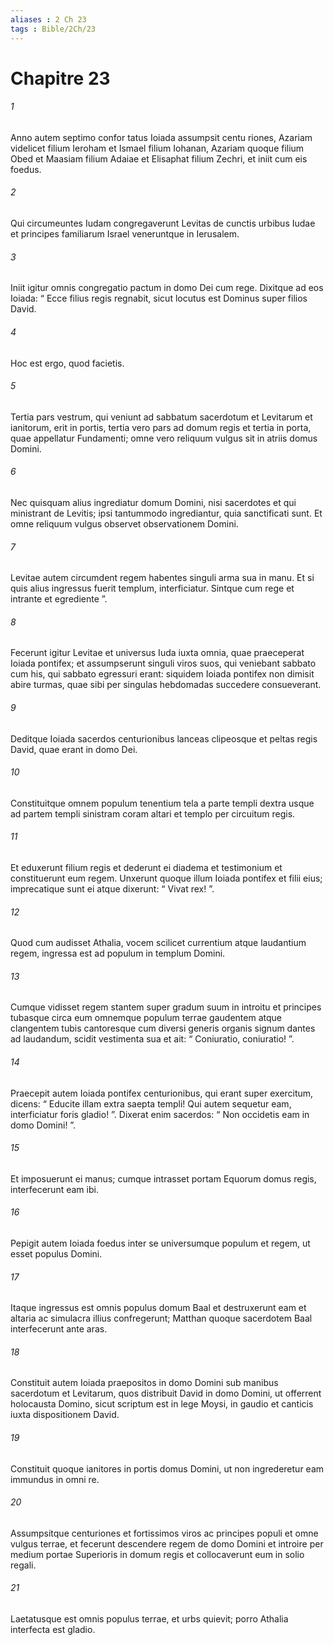 ```yaml
---
aliases : 2 Ch 23
tags : Bible/2Ch/23
---
```


# Chapitre 23

###### 1
Anno autem septimo confor tatus Ioiada assumpsit centu riones, Azariam videlicet filium Ieroham et Ismael filium Iohanan, Azariam quoque filium Obed et Maasiam filium Adaiae et Elisaphat filium Zechri, et iniit cum eis foedus. 
###### 2
Qui circumeuntes Iudam congregaverunt Levitas de cunctis urbibus Iudae et principes familiarum Israel veneruntque in Ierusalem. 
###### 3
Iniit igitur omnis congregatio pactum in domo Dei cum rege. Dixitque ad eos Ioiada: “ Ecce filius regis regnabit, sicut locutus est Dominus super filios David. 
###### 4
Hoc est ergo, quod facietis. 
###### 5
Tertia pars vestrum, qui veniunt ad sabbatum sacerdotum et Levitarum et ianitorum, erit in portis, tertia vero pars ad domum regis et tertia in porta, quae appellatur Fundamenti; omne vero reliquum vulgus sit in atriis domus Domini. 
###### 6
Nec quisquam alius ingrediatur domum Domini, nisi sacerdotes et qui ministrant de Levitis; ipsi tantummodo ingrediantur, quia sanctificati sunt. Et omne reliquum vulgus observet observationem Domini. 
###### 7
Levitae autem circumdent regem habentes singuli arma sua in manu. Et si quis alius ingressus fuerit templum, interficiatur. Sintque cum rege et intrante et egrediente ”.
###### 8
Fecerunt igitur Levitae et universus Iuda iuxta omnia, quae praeceperat Ioiada pontifex; et assumpserunt singuli viros suos, qui veniebant sabbato cum his, qui sabbato egressuri erant: siquidem Ioiada pontifex non dimisit abire turmas, quae sibi per singulas hebdomadas succedere consueverant. 
###### 9
Deditque Ioiada sacerdos centurionibus lanceas clipeosque et peltas regis David, quae erant in domo Dei. 
###### 10
Constituitque omnem populum tenentium tela a parte templi dextra usque ad partem templi sinistram coram altari et templo per circuitum regis. 
###### 11
Et eduxerunt filium regis et dederunt ei diadema et testimonium et constituerunt eum regem. Unxerunt quoque illum Ioiada pontifex et filii eius; imprecatique sunt ei atque dixerunt: “ Vivat rex! ”.
###### 12
Quod cum audisset Athalia, vocem scilicet currentium atque laudantium regem, ingressa est ad populum in templum Domini. 
###### 13
Cumque vidisset regem stantem super gradum suum in introitu et principes tubasque circa eum omnemque populum terrae gaudentem atque clangentem tubis cantoresque cum diversi generis organis signum dantes ad laudandum, scidit vestimenta sua et ait: “ Coniuratio, coniuratio! ”.
###### 14
Praecepit autem Ioiada pontifex centurionibus, qui erant super exercitum, dicens: “ Educite illam extra saepta templi! Qui autem sequetur eam, interficiatur foris gladio! ”. Dixerat enim sacerdos: “ Non occidetis eam in domo Domini! ”. 
###### 15
Et imposuerunt ei manus; cumque intrasset portam Equorum domus regis, interfecerunt eam ibi.
###### 16
Pepigit autem Ioiada foedus inter se universumque populum et regem, ut esset populus Domini. 
###### 17
Itaque ingressus est omnis populus domum Baal et destruxerunt eam et altaria ac simulacra illius confregerunt; Matthan quoque sacerdotem Baal interfecerunt ante aras. 
###### 18
Constituit autem Ioiada praepositos in domo Domini sub manibus sacerdotum et Levitarum, quos distribuit David in domo Domini, ut offerrent holocausta Domino, sicut scriptum est in lege Moysi, in gaudio et canticis iuxta dispositionem David. 
###### 19
Constituit quoque ianitores in portis domus Domini, ut non ingrederetur eam immundus in omni re. 
###### 20
Assumpsitque centuriones et fortissimos viros ac principes populi et omne vulgus terrae, et fecerunt descendere regem de domo Domini et introire per medium portae Superioris in domum regis et collocaverunt eum in solio regali. 
###### 21
Laetatusque est omnis populus terrae, et urbs quievit; porro Athalia interfecta est gladio.
